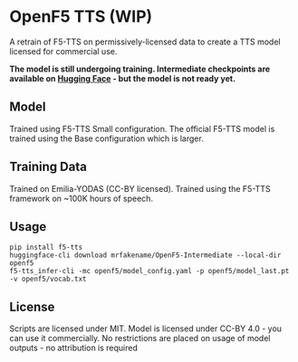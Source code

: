 # OpenF5 TTS (WIP)

A retrain of F5-TTS on permissively-licensed data to create a TTS model licensed for commercial use.

**The model is still undergoing training. Intermediate checkpoints are available on [Hugging Face](https://huggingface.co/mrfakename/OpenF5-Intermediate) - but the model is not ready yet.**

## Model

Trained using F5-TTS Small configuration. The official F5-TTS model is trained using the Base configuration which is larger.

## Training Data

Trained on Emilia-YODAS (CC-BY licensed). Trained using the F5-TTS framework on ~100K hours of speech.

## Usage

```
pip install f5-tts
huggingface-cli download mrfakename/OpenF5-Intermediate --local-dir openf5
f5-tts_infer-cli -mc openf5/model_config.yaml -p openf5/model_last.pt  -v openf5/vocab.txt
```

## License

Scripts are licensed under MIT. Model is licensed under CC-BY 4.0 - you can use it commercially. No restrictions are placed on usage of model outputs - no attribution is required
